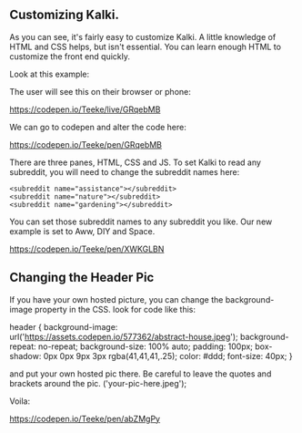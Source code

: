 ## Customizing Kalki. 

As you can see, it's fairly easy to customize Kalki. A little knowledge of HTML and CSS helps, but isn't essential. You can learn enough HTML to customize the front end quickly. 

Look at this example:

The user will see this on their browser or phone: 

https://codepen.io/Teeke/live/GRqebMB

We can go to codepen and alter the code here: 

https://codepen.io/Teeke/pen/GRqebMB

There are three panes, HTML, CSS and JS. To set Kalki to read any subreddit, you will need to change the subreddit names here: 

    <subreddit name="assistance"></subreddit>
    <subreddit name="nature"></subreddit>
    <subreddit name="gardening"></subreddit>
    
You can set those subreddit names to any subreddit you like. Our new example is set to Aww, DIY and Space. 

https://codepen.io/Teeke/pen/XWKGLBN

## Changing the Header Pic

If you have your own hosted picture, you can change the background-image property in the CSS. look for code like this:

header {
  background-image: url('https://assets.codepen.io/577362/abstract-house.jpeg');
  background-repeat: no-repeat;
  background-size: 100% auto;
  padding: 100px;
  box-shadow: 0px 0px 9px 3px rgba(41,41,41,.25);
  color: #ddd;
  font-size: 40px;
}

and put your own hosted pic there. Be careful to leave the quotes and brackets around the pic. ('your-pic-here.jpeg');

Voila:

https://codepen.io/Teeke/pen/abZMgPy

        

